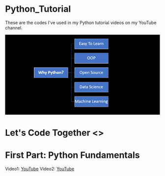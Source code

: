 # Python_Tutorial
These are the codes I've used in my Python tutorial videos on my YouTube channel.

<img src='Images/Cover2.png' alt = 'Why Python'>


# Let's Code Together <>


# First Part: Python Fundamentals 
Video1: <a href="https://www.youtube.com/watch?v=WxHhW1fCWak&t=80s">YouTube</a>
Video2: <a href="https://youtu.be/llQRe-yrPVg">YouTube</a>
